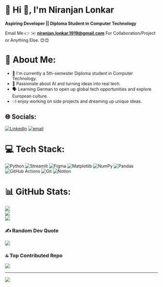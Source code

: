 # 💫 Hi 👋, I'm Niranjan Lonkar
**Aspiring Developer || Diploma Student in Computer Technology**

Email Me 👉 ✉️ **niranjan.lonkar.1919@gmail.com** For Collaboration/Project or Anything Else. 😊😊
# 💫 About Me:
-  🔭 I'm currently a 5th-semester Diploma student in Computer Technology.
-  🤖 Passionate about AI and turning ideas into real tech.
-  🗣 Learning German to open up global tech opportunities and explore European culture.
-  💡I enjoy working on side projects and dreaming up unique ideas.

## 🌐 Socials:
[![LinkedIn](https://img.shields.io/badge/LinkedIn-%230077B5.svg?logo=linkedin&logoColor=white)](https://linkedin.com/in/niranjan-lonkar1919) [![email](https://img.shields.io/badge/Email-D14836?logo=gmail&logoColor=white)](mailto:niranjan.lonkar.1919@gmail.com) 

# 💻 Tech Stack:
![Python](https://img.shields.io/badge/python-3670A0?style=for-the-badge&logo=python&logoColor=ffdd54) ![Streamlit](https://img.shields.io/badge/Streamlit-%23FE4B4B.svg?style=for-the-badge&logo=streamlit&logoColor=white) ![Figma](https://img.shields.io/badge/figma-%23F24E1E.svg?style=for-the-badge&logo=figma&logoColor=white) ![Matplotlib](https://img.shields.io/badge/Matplotlib-%23ffffff.svg?style=for-the-badge&logo=Matplotlib&logoColor=black) ![NumPy](https://img.shields.io/badge/numpy-%23013243.svg?style=for-the-badge&logo=numpy&logoColor=white) ![Pandas](https://img.shields.io/badge/pandas-%23150458.svg?style=for-the-badge&logo=pandas&logoColor=white) ![GitHub Actions](https://img.shields.io/badge/github%20actions-%232671E5.svg?style=for-the-badge&logo=githubactions&logoColor=white) ![Git](https://img.shields.io/badge/git-%23F05033.svg?style=for-the-badge&logo=git&logoColor=white) ![Notion](https://img.shields.io/badge/Notion-%23000000.svg?style=for-the-badge&logo=notion&logoColor=white)
# 📊 GitHub Stats:
![](https://github-readme-stats.vercel.app/api?username=NiranjaN1919&theme=dark&hide_border=false&include_all_commits=true&count_private=false)<br/>
![](https://nirzak-streak-stats.vercel.app/?user=NiranjaN1919&theme=dark&hide_border=false)<br/>
![](https://github-readme-stats.vercel.app/api/top-langs/?username=NiranjaN1919&theme=dark&hide_border=false&include_all_commits=true&count_private=false&layout=compact)

### ✍️ Random Dev Quote
![](https://quotes-github-readme.vercel.app/api?type=horizontal&theme=radical)

### 🔝 Top Contributed Repo
![](https://github-contributor-stats.vercel.app/api?username=NiranjaN1919&limit=5&theme=dark&combine_all_yearly_contributions=true)

---
[![](https://visitcount.itsvg.in/api?id=NiranjaN1919&icon=0&color=0)](https://visitcount.itsvg.in)

<!-- Proudly created with GPRM ( https://gprm.itsvg.in ) -->
